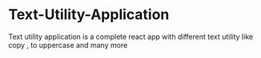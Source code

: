 # Text-Utility-Application
Text utility application is a complete react app with different text utility like copy , to uppercase and many more 

